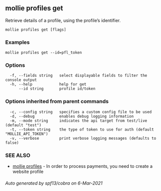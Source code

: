 ## mollie profiles get

Retrieve details of a profile, using the profile’s identifier.

```
mollie profiles get [flags]
```

### Examples

```
mollie profiles get --id=pfl_token
```

### Options

```
  -f, --fields string   select displayable fields to filter the console output
  -h, --help            help for get
      --id string       profile id/token
```

### Options inherited from parent commands

```
  -c, --config string   specifies a custom config file to be used
  -d, --debug           enables debug logging information
  -m, --mode string     indicates the api target from test/live (default "test")
  -t, --token string    the type of token to use for auth (default "MOLLIE_API_TOKEN")
  -v, --verbose         print verbose logging messages (defaults to false)
```

### SEE ALSO

* [mollie profiles](mollie_profiles.md)	 - In order to process payments, you need to create a website profile

###### Auto generated by spf13/cobra on 6-Mar-2021
